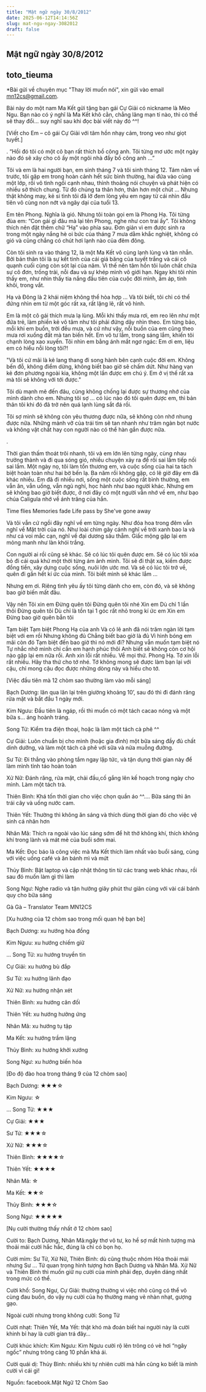 ```yaml
---
title: "Mật ngữ ngày 30/8/2012"
date: 2025-06-12T14:14:56Z
slug: mat-ngu-ngay-3082012
draft: false
---
```


## Mật ngữ ngày 30/8/2012

## toto_tieuma

*Bài gửi về chuyên mục "Thay lời muốn nói", xin gửi vào email mn12cs@gmail.com.

Bài này do một nam Ma Kết gửi tặng bạn gái Cự Giải có nickname là Mèo Ngu.
Bạn nào có ý nghĩ là Ma Kết khô cằn, chẳng lãng mạn tí nào, thì có thể sẽ thay đổi...
suy nghĩ sau khi đọc bài viết này đó ^^!
 
[Viết cho Em – cô gái Cự Giải với tâm hồn nhạy cảm, trong veo như giọt tuyết.]
 
.
“Hồi đó tôi có một cô bạn rất thích bồ công anh. Tôi từng mơ ước một ngày nào đó sẽ xây cho cô ấy một ngôi nhà đầy bồ công anh …”
 
Tôi và em là hai người bạn, em sinh tháng 7 và tôi sinh tháng 12. Tám năm về trước, tôi gặp em trong hoàn cảnh hết sức bình thường, hai đứa vào cùng một lớp, rồi vô tình ngồi cạnh nhau, thỉnh thoảng nói chuyện và phát hiện có nhiều sở thích chung. Từ đó chúng ta thân hơn, thân hơn một chút … Nhưng thật không may, kẻ si tình tôi đã lỡ đem lòng yêu em ngay từ cái nhìn đầu tiên vô cùng non nớt và ngây dại của tuổi 13.
 
Em tên Phong. Nghĩa là gió. Nhưng tôi toàn gọi em là Phong Hạ. Tôi từng đùa em: “Con gái gì đâu mà lại tên Phong, nghe như con trai ấy”. Tôi không thích nên đặt thêm chữ “Hạ” vào phía sau. Đơn giản vì em được sinh ra trong một ngày nắng hè oi bức của tháng 7 mưa dằm khắc nghiệt, không có gió và cũng chẳng có chút hơi lạnh nào của đêm đông.
 
Còn tôi sinh ra vào tháng 12, là một Ma Kết vô cùng lạnh lùng và tàn nhẫn. Bởi bản thân tôi là sự kết tinh của cái giá băng của tuyết trắng và cái cô quạnh cuối cùng còn sót lại của năm. Vì thế nên tâm hồn tôi luôn chất chứa sự cô đơn, trống trải, nỗi đau và sự khép mình vô giới hạn. Ngay khi tôi nhìn thấy em, như nhìn thấy tia nắng đầu tiên của cuộc đời mình, ấm áp, tinh khôi, trong vắt.
 
Hạ và Đông là 2 khái niệm không thể hòa hợp … Và tôi biết, tôi chỉ có thể đứng nhìn em từ một góc rất xa, rất lặng lẽ, rất vô hình.
 
Em là một cô gái thích mưa lạ lùng. Mỗi khi thấy mưa rơi, em reo lên như một đứa trẻ, làm phiền kẻ vô tâm như tôi phải đứng dậy nhìn theo. Em từng bảo, mỗi khi em buồn, trời đều mưa, và cứ như vậy, nỗi buồn của em cũng theo mưa rơi xuống đất mà tan biến hết. Em vô tư lắm, trong sáng lắm, khiến tôi chạnh lòng xao xuyến. Tôi nhìn em bằng ánh mắt ngơ ngác: Em ơi em, liệu em có hiểu nỗi lòng tôi?!
 
"Và tôi cứ mãi là kẻ lang thang đi song hành bên cạnh cuộc đời em. Không bến đỗ, không điểm dừng, không biết bao giờ sẽ chấm dứt. Như hàng vạn kẻ đơn phương ngoài kia, không một lần được em chú ý. Em ở vị thế rất xa mà tôi sẽ không với tới được."
 
Tôi dù mạnh mẽ đến đâu, cũng không chống lại được sự thương nhớ của mình dành cho em. Nhưng tôi sợ ... có lúc nào đó tôi quên được em, thì bản thân tôi khi đó đã trở nên quá lạnh lùng sắt đá rồi.
 
Tôi sợ mình sẽ không còn yêu thương được nữa, sẽ không còn nhớ nhung được nữa. Những mảnh vỡ của trái tim sẽ tan nhanh như trăm ngàn bọt nước và không vật chất hay con người nào có thể hàn gắn được nữa.
 
 
.
 
 
Thời gian thấm thoát trôi nhanh, tôi và em lớn lên từng ngày, cùng nhau trưởng thành và đi qua sóng gió, nhiều chuyện xảy ra để rồi sai lầm tiếp nối sai lầm. Một ngày nọ, tôi làm tổn thương em, và cuộc sống của hai ta tách biệt hoàn toàn như hai bờ bến lạ. Ba năm rồi không gặp, có lẽ giờ đây em đã khác nhiều. Em đã đi nhiều nơi, sống một cuộc sống rất bình thường, em vẫn ăn, vẫn uống, vẫn ngủ nghỉ, học hành như bao người khác. Nhưng em sẽ không bao giờ biết được, ở nơi đây có một người vẫn nhớ về em, như bạo chúa Caligula nhớ về ánh trăng của hắn.
 
 
Time flies
Memories fade
Life pass by
She've gone away
 
 
Và tôi vẫn cứ ngồi đây nghĩ về em từng ngày. Như đóa hoa trong đêm vẫn nghĩ về Mặt trời của nó. Như loài chim gãy cánh nghĩ về trời xanh bao la và như cá voi mắc cạn, nghĩ về đại dương sâu thẵm. Giấc mộng gặp lại em mỏng manh như làn khói trắng.
 
Con người ai rồi cũng sẽ khác. Sẽ có lúc tôi quên được em. Sẽ có lúc tôi xóa bỏ đi cái quá khứ một thời từng ám ảnh mình. Tôi sẽ đi thật xa, kiếm được đồng tiền, xây dựng cuộc sống, nuôi lớn ước mơ. Và sẽ có lúc tôi trở về, quên đi gần hết kí ức của mình. Tôi biết mình sẽ khác lắm ...
 
Nhưng em ơi. Riêng tình yêu ấy tôi từng dành cho em, còn đó, và sẽ không bao giờ biến mất đâu.
 
 
Vậy nên
Tôi xin em
Đừng quên tôi
Đừng quên tôi nhé
Xin em
Dù chỉ 1 lần thôi
Đừng quên tôi
Dù chỉ là tồn tại 1 góc rất nhỏ trong kí ức em
Xin em
Đừng bao giờ quên bẵn tôi
 
Tạm biệt
Tạm biệt Phong Hạ của anh
Và có lẽ anh đã nói trăm ngàn lời tạm biệt với em rồi
Nhưng không đủ
Chẳng biết bao giờ là đủ
Vì hình bóng em mãi còn đó
Tạm biệt đến bao giờ thì nó mới đi?
Nhưng vẫn muốn tạm biệt nó
Tự nhắc nhở mình chỉ cần em hạnh phúc thôi
Anh biết sẽ không còn cơ hội nào gặp lại em nữa rồi.
Anh xin lỗi rất nhiều.
Về mọi thứ.
Phong Hạ.
Tớ xin lỗi rất nhiều. Hãy tha thứ cho tớ nhé. Tớ không mong sẽ được làm bạn lại với cậu, chỉ mong cậu đọc được những dòng này và hiểu cho tớ.
 
 
[Việc đầu tiên mà 12 chòm sao thường làm vào mỗi sáng]

Bạch Dương: lăn qua lăn lại trên giường khoảng 10’, sau đó thì đi đánh răng rửa mặt và bắt đầu 1 ngày mới.
 
Kim Ngưu: Đầu tiên là ngáp, rồi thì muốn có một tách cacao nóng và một bữa s...
áng hoành tráng.
 
Song Tử: Kiểm tra điện thoại, hoặc là làm một tách cà phê ^^
 
Cự Giải: Luôn chuẩn bị cho mình (hoặc gia đình) một bữa sáng đầy đủ chất dinh dưỡng, và làm một tách cà phê với sữa và nửa muỗng đường.
 
Sư Tử: Đi thẳng vào phòng tắm ngay lập tức, và tận dụng thời gian này để làm mình tỉnh táo hoàn toàn
 
Xử Nữ: Đánh răng, rửa mặt, chải đầu,cố gắng lên kế hoạch trong ngày cho mình. Làm một tách trà.
 
Thiên Bình: Khá tốn thời gian cho việc chọn quần áo ^^…. Bữa sáng thì ăn trái cây và uống nước cam.
 
Thiên Yết: Thường thì không ăn sáng và thích dùng thời gian đó cho việc vệ sinh cá nhân hơn
 
Nhân Mã: Thích ra ngoài vào lúc sáng sớm để hít thở không khí, thích không khí trong lành và mát mẻ của buổi sớm mai.
 
Ma Kết: Đọc báo là công việc mà Ma Kết thích làm nhất vào buổi sáng, cùng với việc uống café và ăn bánh mì và mứt
 
Thủy Bình: Bật laptop và cập nhật thông tin từ các trang web khác nhau, rồi sau đó muốn làm gì thì làm
 
Song Ngư: Nghe radio và tận hưởng giây phút thư giãn cùng với vài cái bánh quy cho bữa sáng
 
Gà Gà – Translator Team MN12CS
 
 
[Xu hướng của 12 chòm sao trong mối quan hệ bạn bè]

Bạch Dương: xu hướng hòa đồng
 
Kim Ngưu: xu hướng chiếm giữ
 
...
Song Tử: xu hướng truyền tin
 
Cự Giải: xu hướng bù đắp
 
Sư Tử: xu hướng lãnh đạo
 
Xử Nữ: xu hướng nhận xét
 
Thiên Bình: xu hướng cân đối
 
Thiên Yết: xu hướng hưởng ứng
 
Nhân Mã: xu hướng tụ tập
 
Ma Kết: xu hướng trầm lặng
 
Thủy Bình: xu hướng khởi xướng
 
Song Ngư: xu hướng biến hóa
 
 
[Đo độ đào hoa trong tháng 9 của 12 chòm sao]

Bạch Dương: ★★★☆
 
Kim Ngưu: ☆
 
...
Song Tử: ★★★
 
Cự Giải: ★★★
 
Sư Tử: ★★★☆
 
Xử Nữ: ★★★☆
 
Thiên Bình: ★★★★☆
 
Thiên Yết: ★★★★
 
Nhân Mã: ☆
 
Ma Kết: ★★☆
 
Thủy Bình: ★★★☆
 
Song Ngư: ★★★★★
 
 
[Nụ cười thường thấy nhất ở 12 chòm sao]

Cười to: Bạch Dương, Nhân Mã:ngây thơ vô tư, ko hề sợ mất hình tượng mà thoải mái cười hắc hắc, đúng là chỉ có bọn họ.
 
Cười mỉm: Sư Tử, Xử Nữ, Thiên Bình: dù cũng thuộc nhóm Hỏa thoải mái nhưng Sư ...
Tử quan trọng hình tượng hơn Bạch Dương và Nhân Mã. Xử Nữ và Thiên Bình thì muốn giữ nụ cười của mình phải đẹp, duyên dáng nhất trong mức có thể.
 
Cười khổ: Song Ngư, Cự Giải: thường thường vì việc nhỏ cũng có thể vô cùng đau buồn, do vậy nụ cười của họ thường mang vẻ nhàn nhạt, gượng gạo.
 
Ngoài cười nhưng trong không cười: Song Tử
 
Cười nhạt: Thiên Yết, Ma Yết: thật khó mà đoán biết hai người này là cười khinh bỉ hay là cười gian trá đây…
 
Cười khúc khích: Kim Ngưu: Kim Ngưu cười rộ lên trông có vẻ hơi “ngây ngốc” nhưng trông càng 10 phần khả ái.
 
Cười quái dị: Thủy Bình: nhiều khi tự nhiên cười mà hắn cũng ko biết là mình cười vì cái gì!
 
 
Nguồn: facebook.Mật Ngữ 12 Chòm Sao
